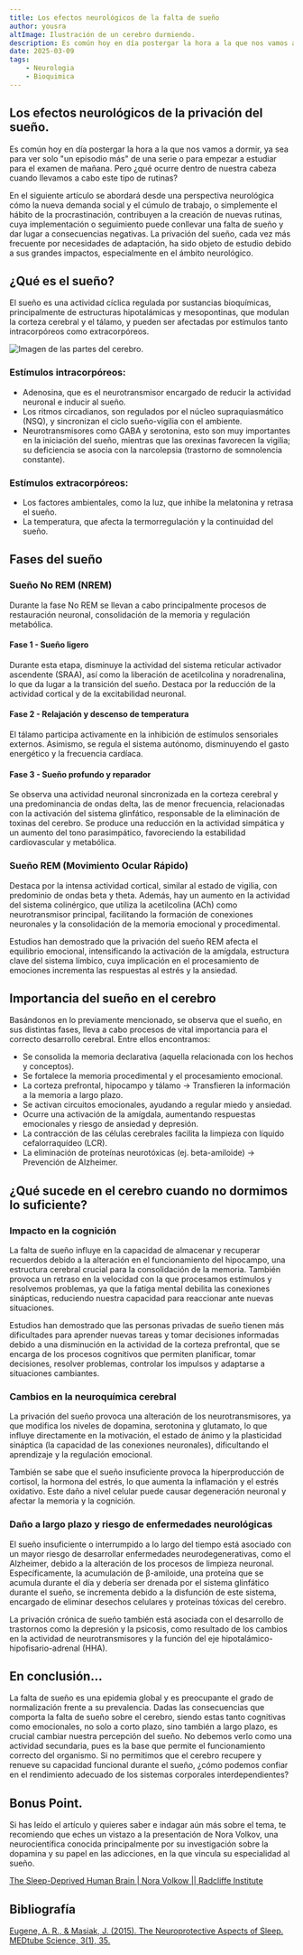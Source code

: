 ```yaml
---
title: Los efectos neurológicos de la falta de sueño
author: yousra
altImage: Ilustración de un cerebro durmiendo.
description: Es común hoy en día postergar la hora a la que nos vamos a dormir, ya sea para ver solo "un episodio más" de una serie o para empezar a estudiar para el examen de mañana. Pero ¿qué ocurre dentro de nuestra cabeza cuando llevamos a cabo este tipo de rutinas?
date: 2025-03-09
tags:
    - Neurologia
    - Bioquimica
---
```


## Los efectos neurológicos de la privación del sueño.

Es común hoy en día postergar la hora a la que nos vamos a dormir, ya sea para ver solo "un episodio más" de una serie o para empezar a estudiar para el examen de mañana. Pero ¿qué ocurre dentro de nuestra cabeza cuando llevamos a cabo este tipo de rutinas?

En el siguiente artículo se abordará desde una perspectiva neurológica cómo la nueva demanda social y el cúmulo de trabajo, o simplemente el hábito de la procrastinación, contribuyen a la creación de nuevas rutinas, cuya implementación o seguimiento puede conllevar una falta de sueño y dar lugar a consecuencias negativas. La privación del sueño, cada vez más frecuente por necesidades de adaptación, ha sido objeto de estudio debido a sus grandes impactos, especialmente en el ámbito neurológico.

## ¿Qué es el sueño?

El sueño es una actividad cíclica regulada por sustancias bioquímicas, principalmente de estructuras hipotalámicas y mesopontinas, que modulan la corteza cerebral y el tálamo, y pueden ser afectadas por estímulos tanto intracorpóreos como extracorpóreos.

![Imagen de las partes del cerebro.](/images/contenido/efectos-neurologicos-de-la-falta-de-sueno/1.webp)

### Estímulos intracorpóreos:

- Adenosina, que es el neurotransmisor encargado de reducir la actividad neuronal e inducir al sueño.
- Los ritmos circadianos, son regulados por el núcleo supraquiasmático (NSQ), y sincronizan el ciclo sueño-vigilia con el ambiente.
- Neurotransmisores como GABA y serotonina, esto son muy importantes en la iniciación del sueño, mientras que las orexinas favorecen la vigilia; su deficiencia se asocia con la narcolepsia (trastorno de somnolencia constante).

### Estímulos extracorpóreos:

- Los factores ambientales, como la luz, que inhibe la melatonina y retrasa el sueño.
- La temperatura, que afecta la termorregulación y la continuidad del sueño.

## Fases del sueño

### Sueño No REM (NREM)

Durante la fase No REM se llevan a cabo principalmente procesos de restauración neuronal, consolidación de la memoria y regulación metabólica.

#### Fase 1 - Sueño ligero
Durante esta etapa, disminuye la actividad del sistema reticular activador ascendente (SRAA), así como la liberación de acetilcolina y noradrenalina, lo que da lugar a la transición del sueño. Destaca por la reducción de la actividad cortical y de la excitabilidad neuronal.
#### Fase 2 - Relajación y descenso de temperatura
El tálamo participa activamente en la inhibición de estímulos sensoriales externos. Asimismo, se regula el sistema autónomo, disminuyendo el gasto energético y la frecuencia cardíaca.
#### Fase 3 - Sueño profundo y reparador
Se observa una actividad neuronal sincronizada en la corteza cerebral y una predominancia de ondas delta, las de menor frecuencia, relacionadas con la activación del sistema glinfático, responsable de la eliminación de toxinas del cerebro. Se produce una reducción en la actividad simpática y un aumento del tono parasimpático, favoreciendo la estabilidad cardiovascular y metabólica.

### Sueño REM (Movimiento Ocular Rápido)

Destaca por la intensa actividad cortical, similar al estado de vigilia, con predominio de ondas beta y theta. Además, hay un aumento en la actividad del sistema colinérgico, que utiliza la acetilcolina (ACh) como neurotransmisor principal, facilitando la formación de conexiones neuronales y la consolidación de la memoria emocional y procedimental.

Estudios han demostrado que la privación del sueño REM afecta el equilibrio emocional, intensificando la activación de la amígdala, estructura clave del sistema límbico, cuya implicación en el procesamiento de emociones incrementa las respuestas al estrés y la ansiedad.

## Importancia del sueño en el cerebro

Basándonos en lo previamente mencionado, se observa que el sueño, en sus distintas fases, lleva a cabo procesos de vital importancia para el correcto desarrollo cerebral. Entre ellos encontramos:

- Se consolida la memoria declarativa (aquella relacionada con los hechos y
conceptos).
- Se fortalece la memoria procedimental y el procesamiento emocional.
- La corteza prefrontal, hipocampo y tálamo → Transfieren la información a la
memoria a largo plazo.
- Se activan circuitos emocionales, ayudando a regular miedo y ansiedad.
- Ocurre una activación de la amígdala, aumentando respuestas emocionales y
riesgo de ansiedad y depresión.
- La contracción de las células cerebrales facilita la limpieza con líquido
cefalorraquídeo (LCR).
- La eliminación de proteínas neurotóxicas (ej. beta-amiloide) → Prevención de
Alzheimer.

## ¿Qué sucede en el cerebro cuando no dormimos lo suficiente?

### Impacto en la cognición

La falta de sueño influye en la capacidad de almacenar y recuperar recuerdos debido a la alteración en el funcionamiento del hipocampo, una estructura cerebral crucial para la consolidación de la memoria. También provoca un retraso en la velocidad con la que procesamos estímulos y resolvemos problemas, ya que la fatiga mental debilita las conexiones sinápticas, reduciendo nuestra capacidad para reaccionar ante nuevas situaciones.

Estudios han demostrado que las personas privadas de sueño tienen más dificultades para aprender nuevas tareas y tomar decisiones informadas debido a una disminución en la actividad de la corteza prefrontal, que se encarga de los procesos cognitivos que permiten planificar, tomar decisiones, resolver problemas, controlar los impulsos y adaptarse a situaciones cambiantes.

### Cambios en la neuroquímica cerebral

La privación del sueño provoca una alteración de los neurotransmisores, ya que modifica los niveles de dopamina, serotonina y glutamato, lo que influye directamente en la motivación, el estado de ánimo y la plasticidad sináptica (la capacidad de las conexiones neuronales), dificultando el aprendizaje y la regulación emocional.

También se sabe que el sueño insuficiente provoca la hiperproducción de cortisol, la hormona del estrés, lo que aumenta la inflamación y el estrés oxidativo. Este daño a nivel celular puede causar degeneración neuronal y afectar la memoria y la cognición.

### Daño a largo plazo y riesgo de enfermedades neurológicas

El sueño insuficiente o interrumpido a lo largo del tiempo está asociado con un mayor riesgo de desarrollar enfermedades neurodegenerativas, como el Alzheimer, debido a la alteración de los procesos de limpieza neuronal. Específicamente, la acumulación de β-amiloide, una proteína que se acumula durante el día y debería ser drenada por el sistema glinfático durante el sueño, se incrementa debido a la disfunción de este sistema, encargado de eliminar desechos celulares y proteínas tóxicas del cerebro.

La privación crónica de sueño también está asociada con el desarrollo de trastornos como la depresión y la psicosis, como resultado de los cambios en la actividad de neurotransmisores y la función del eje hipotalámico-hipofisario-adrenal (HHA).

## En conclusión...

La falta de sueño es una epidemia global y es preocupante el grado de normalización frente a su prevalencia. Dadas las consecuencias que comporta la falta de sueño sobre el cerebro, siendo estas tanto cognitivas como emocionales, no solo a corto plazo, sino también a largo plazo, es crucial cambiar nuestra percepción del sueño. No debemos verlo como una actividad secundaria, pues es la base que permite el funcionamiento correcto del organismo. Si no permitimos que el cerebro recupere y renueve su capacidad funcional durante el sueño, ¿cómo podemos confiar en el rendimiento adecuado de los sistemas corporales interdependientes?

## Bonus Point.

Si has leído el artículo y quieres saber e indagar aún más sobre el tema, te recomiendo que eches un vistazo a la presentación de Nora Volkov, una neurocientífica conocida principalmente por su investigación sobre la dopamina y su papel en las adicciones, en la que vincula su especialidad al sueño.

[The Sleep-Deprived Human Brain | Nora Volkow || Radcliffe Institute](https://youtu.be/KpP97oZV1fs?si=Amsq92aXRCp9c6NL)

## Bibliografía

[Eugene, A. R., & Masiak, J. (2015). The Neuroprotective Aspects of Sleep. MEDtube Science, 3(1), 35.](https://pmc.ncbi.nlm.nih.gov/articles/PMC4651462/)
